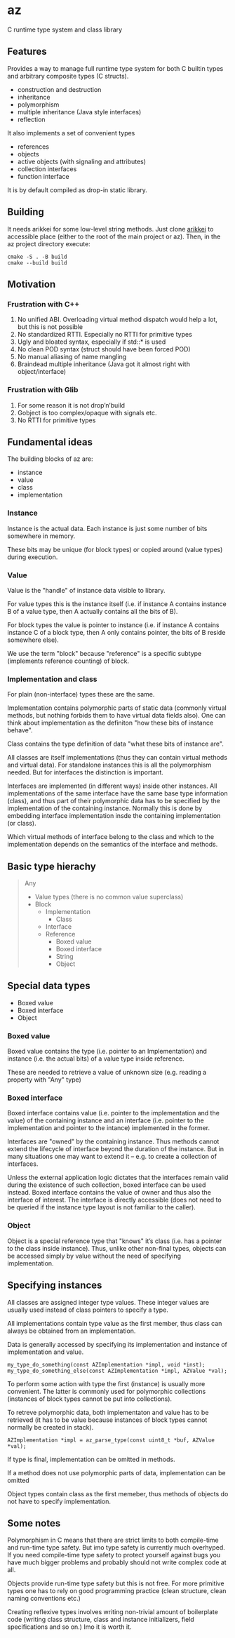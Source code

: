 # az
C runtime type system and class library

## Features

Provides a way to manage full runtime type system for both C builtin types and
arbitrary composite types (C structs).

- construction and destruction
- inheritance
- polymorphism
- multiple inheritance (Java style interfaces)
- reflection

It also implements a set of convenient types

- references
- objects
- active objects (with signaling and attributes)
- collection interfaces
- function interface

It is by default compiled as drop-in static library.

## Building

It needs arikkei for some low-level string methods. Just clone [arikkei](https://github.com/lauris71/arikkei) to accessible place (either to the root of the main project or az).
Then, in the az project directory execute:

    cmake -S . -B build
    cmake --build build

## Motivation
### Frustration with C++
1. No unified ABI. Overloading virtual method dispatch would help a lot, but this is not possible
2. No standardized RTTI. Especially no RTTI for primitive types
3. Ugly and bloated syntax, especially if std::* is used
4. No clean POD syntax (struct should have been forced POD)
5. No manual aliasing of name mangling
6. Braindead multiple inheritance (Java got it almost right with object/interface)

### Frustration with Glib
1. For some reason it is not drop’n’build
2. Gobject is too complex/opaque with signals etc.
3. No RTTI for primitive types

## Fundamental ideas
The building blocks of az are:
- instance
- value
- class
- implementation

### Instance
Instance is the actual data. Each instance is just some number of bits somewhere in memory.

These bits may be unique (for block types) or copied around (value types) during execution.

### Value
Value is the "handle" of instance data visible to library.

For value types this is the instance itself (i.e. if instance A contains instance B of a value type, then A actually contains all the bits of B).

For block types the value is pointer to instance (i.e. if instance A contains instance C of a block type, then A only contains pointer, the bits of B reside somewhere else).

We use the term "block" because "reference" is a specific subtype (implements reference counting) of block.

### Implementation and class
For plain (non-interface) types these are the same.

Implementation contains polymorphic parts of static data (commonly virtual methods, but nothing forbids them to have virtual data fields also). One can think about implementation as the definiton "how these bits of instance behave".

Class contains the type definition of data "what these bits of instance are".

All classes are itself implementations (thus they can contain virtual methods and virtual data). For standalone instances this is all the polymorphism needed. But for interfaces the distinction is important.

Interfaces are implemented (in different ways) inside other instances. All implementations of the same interface have the same base type information (class), and thus part of their polymorphic data has to be specified by the implementation of the containing instance. Normally this is done by embedding interface implementation insde the containing implementation (or class).

Which virtual methods of interface belong to the class and which to the implementation depends on the semantics of the interface and methods.

## Basic type hierachy
>Any
>  + Value types (there is no common value superclass)
>  + Block
>    + Implementation
>      + Class
>    + Interface
>    + Reference
>      + Boxed value
>      + Boxed interface
>      + String
>      + Object

## Special data types
- Boxed value
- Boxed interface
- Object

### Boxed value
Boxed value contains the type (i.e. pointer to an Implementation) and instance (i.e. the actual bits) of a value type inside reference.

These are needed to retrieve a value of unknown size (e.g. reading a property with "Any" type)

### Boxed interface
Boxed interface contains value (i.e. pointer to the implementation and the value) of the containing instance and an interface (i.e. pointer to the implementation and pointer to the intance) implemented in the former.

Interfaces are "owned" by the containing instance. Thus methods cannot extend the lifecycle of interface beyond the duration of the instance. But in many situations one may want to extend it – e.g. to create a collection of interfaces.

Unless the external application logic dictates that the interfaces remain valid during the existence of such collection, boxed interface can be used instead. Boxed interface contains the value of owner and thus also the interface of interest. The interface is directly accessible (does not need to be queried if the instance type layout is not familiar to the caller).

### Object
Object is a special reference type that "knows" it’s class (i.e. has a pointer to the class inside instance). Thus, unlike other non-final types, objects can be accessed simply by value without the need of specifying implementation.

## Specifying instances
All classes are assigned integer type values. These integer values are usually used instead of class pointers to specify a type.

All implementations contain type value as the first member, thus class can always be obtained from an implementation.

Data is generally accessed by specifying its implementation and instance of implementation and value.

    my_type_do_something(const AZImplementation *impl, void *inst);
    my_type_do_something_else(const AZImplementation *impl, AZValue *val);

To perform some action with type the first (instance) is usually more convenient. The latter is commonly used for polymorphic collections (instances of block types cannot be put into collections).

To retreve polymorphic data, both implementaton and value has to be retrieved (it has to be value because instances of block types cannot normally be created in stack).

    AZImplementation *impl = az_parse_type(const uint8_t *buf, AZValue *val);

If type is final, implementation can be omitted in methods.

If a method does not use polymorphic parts of data, implementation can be omitted

Object types contain class as the first memeber, thus methods of objects do not have to specify implementation.

## Some notes

Polymorphism in C means that there are strict limits to both compile-time and run-time type safety. But imo type safety is currently much overhyped. If you need compile-time type safety to protect yourself against bugs you have much bigger problems and probably should not write complex code at all.

Objects provide run-time type safety but this is not free. For more primitive types one has to rely on good
programming practice (clean structure, clean naming conventions etc.)

Creating reflexive types involves writing non-trivial amount of boilerplate code (writing class structure, class and instance initializers, field specifications and so on.) Imo it is worth it.